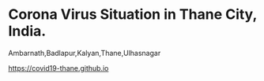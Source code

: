 # Corona Virus Situation in Thane City, India.

Ambarnath,Badlapur,Kalyan,Thane,Ulhasnagar

https://covid19-thane.github.io
